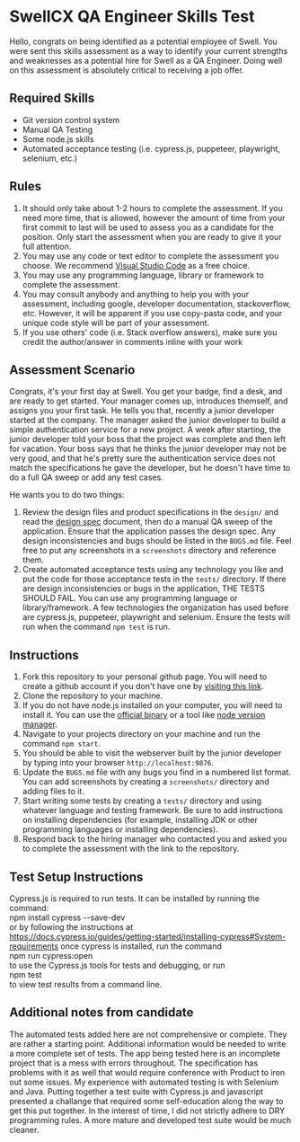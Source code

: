 # SwellCX QA Engineer Skills Test
Hello, congrats on being identified as a potential employee of Swell. You were sent this skills assessment as a way to identify your current strengths and weaknesses as a potential hire for Swell as a QA Engineer. Doing well on this assessment is absolutely critical to receiving a job offer.

## Required Skills
- Git version control system
- Manual QA Testing
- Some node.js skills
- Automated acceptance testing (i.e. cypress.js, puppeteer, playwright, selenium, etc.)

## Rules
1. It should only take about 1-2 hours to complete the assessment. If you need more time, that is allowed, however the amount of time from your first commit to last will be used to assess you as a candidate for the position. Only start the assessment when you are ready to give it your full attention.
2. You may use any code or text editor to complete the assessment you choose. We recommend [Visual Studio Code](https://code.visualstudio.com/) as a free choice.
3. You may use any programming language, library or framework to complete the assessment.
4. You may consult anybody and anything to help you with your assessment, including google, developer documentation, stackoverflow, etc. However, it will be apparent if you use copy-pasta code, and your unique code style will be part of your assessment.
5. If you use others' code (i.e. Stack overflow answers), make sure you credit the author/answer in comments inline with your work

## Assessment Scenario
Congrats, it's your first day at Swell. You get your badge, find a desk, and are ready to get started. Your manager comes up, introduces themself, and assigns you your first task. He tells you that, recently a junior developer started at the company. The manager asked the junior developer to build a simple authentication service for a new project. A week after starting, the junior developer told your boss that the project was complete and then left for vacation. Your boss says that he thinks the junior developer may not be very good, and that he's pretty sure the authentication service does not match the specifications he gave the developer, but he doesn't have time to do a full QA sweep or add any test cases.

He wants you to do two things:
1. Review the design files and product specifications in the `design/` and read the [design spec](https://github.com/Swell-Platform/qa-engineer-skills-test/blob/master/design/DESIGN-SPEC.md) document, then do a manual QA sweep of the application. Ensure that the application passes the design spec. Any design inconsistencies and bugs should be listed in the `BUGS.md` file. Feel free to put any screenshots in a `screenshots` directory and reference them.
2. Create automated acceptance tests using any technology you like and put the code for those acceptance tests in the `tests/` directory. If there are design inconsistencies or bugs in the application, THE TESTS SHOULD FAIL. You can use any programming language or library/framework. A few technologies the organization has used before are cypress.js, puppeteer, playwright and selenium. Ensure the tests will run when the command `npm test` is run.

## Instructions
1. Fork this repository to your personal github page. You will need to create a github account if you don't have one by [visiting this link](https://github.com/signup?ref_cta=Sign+up&ref_loc=header+logged+out&ref_page=%2F&source=header-home).
2. Clone the repository to your machine.
3. If you do not have node.js installed on your computer, you will need to install it. You can use the [official binary](https://nodejs.org/en/) or a tool like [node version manager](https://github.com/nvm-sh/nvm).
4. Navigate to your projects directory on your machine and run the command `npm start`.
5. You should be able to visit the webserver built by the junior developer by typing into your browser `http://localhost:9876`.
6. Update the `BUGS.md` file with any bugs you find in a numbered list format. You can add screenshots by creating a `screenshots/` directory and adding files to it.
7. Start writing some tests by creating a `tests/` directory and using whatever language and testing framework. Be sure to add instructions on installing dependencies (for example, installing JDK or other programming languages or installing dependencies).
8. Respond back to the hiring manager who contacted you and asked you to complete the assessment with the link to the repository.

## Test Setup Instructions
Cypress.js is required to run tests. It can be installed by running the command:  
npm install cypress --save-dev  
or by following the instructions at  
https://docs.cypress.io/guides/getting-started/installing-cypress#System-requirements
once cypress is installed, run the command   
npm run cypress:open  
to use the Cypress.js tools for tests and debugging, or run  
npm test  
to view test results from a command line.

## Additional notes from candidate
The automated tests added here are not comprehensive or complete. They are rather a starting point. Additional information would be needed to write a more complete set of tests. The app being tested here is an incomplete project that is a mess with errors throughout. The specification has problems with it as well that would require conference with Product to iron out some issues. My experience with automated testing is with Selenium and Java. Putting together a test suite with Cypress.js and javascript presented a challange that required some self-education along the way to get this put together. In the interest of time, I did not strictly adhere to DRY programming rules.  A more mature and developed test suite would be much cleaner.  
